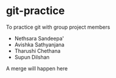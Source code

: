 # git-practice

To practice git with group project members

- Nethsara Sandeepa'
- Avishka Sathyanjana
- Tharushi Chethana
- Supun Dilshan

A merge will happen here
